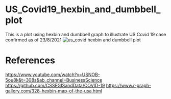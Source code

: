 # US_Covid19_hexbin_and_dumbbell_plot
This is a plot using hexbin and dumbbell graph to illustrate US Covid 19 case confirmed as of 23/8/2021
![us_covid hexbin and dumbbell plot](https://user-images.githubusercontent.com/83815398/130989008-bbacf254-34c0-4c5e-8058-bff0c2352137.png)

# References
https://www.youtube.com/watch?v=USNOB-5ou8k&t=308s&ab_channel=BusinessScience
https://github.com/CSSEGISandData/COVID-19
https://www.r-graph-gallery.com/328-hexbin-map-of-the-usa.html
